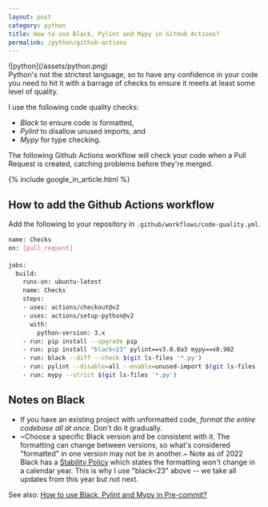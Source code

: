 ```yaml
---
layout: post
category: python
title: How to use Black, Pylint and Mypy in GitHub Actions?
permalink: /python/github-actions
---
```

<div class="wide-logos" markdown="1">
![python](/assets/python.png)
</div>

<div id="intro" markdown="1">
Python's not the strictest language, so to have any confidence in your code you
need to hit it with a barrage of checks to ensure it meets at least some level
of quality.
</div>

I use the following code quality checks:
- *Black* to ensure code is formatted,
- *Pylint* to disallow unused imports, and
- *Mypy* for type checking.

The following Github Actions workflow will check your code when a Pull
Request is created, catching problems before they're merged.

{% include google_in_article.html %}

## How to add the Github Actions workflow

Add the following to your repository in `.github/workflows/code-quality.yml`.

```sh
name: Checks
on: [pull_request]

jobs:
  build:
    runs-on: ubuntu-latest
    name: Checks
    steps:
    - uses: actions/checkout@v2
    - uses: actions/setup-python@v2
      with:
        python-version: 3.x
    - run: pip install --upgrade pip
    - run: pip install "black<23" pylint==v3.0.0a3 mypy==v0.902
    - run: black --diff --check $(git ls-files '*.py')
    - run: pylint --disable=all --enable=unused-import $(git ls-files '*.py')
    - run: mypy --strict $(git ls-files '*.py')
```

## Notes on Black

- If you have an existing project with unformatted code, _format the entire
  codebase all at once_. Don't do it gradually.
- ~Choose a specific Black version and be consistent with it.
  The formatting can change between versions, so what's considered
  "formatted" in one version may not be in another.~
  Note as of 2022 Black has a
  [Stability Policy](https://black.readthedocs.io/en/stable/the_black_code_style/index.html)
  which states the formatting won't change in a calendar year. This is why I use "black<23"
  above -- we take all updates from this year but not next.

See also: [How to use Black, Pylint and Mypy in Pre-commit?](/python/pre-commit)
